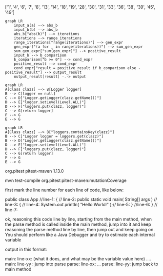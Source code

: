 ['1', '4', '6', '7', '8', '13', '14', '18', '19', '28', '30', '31', '33', '36', '38', '39', '45', '49']

```mermaid
graph LR
    input_a(a) --> abs_b
    input_b(b) --> abs_b
    abs_b["abs(b)"] --> iterations
    iterations --> range_iterations
    range_iterations["range(iterations)"] --> gen_expr
    gen_expr["(a for _ in range(iterations))"] --> sum_gen_expr
    sum_gen_expr["sum(gen_expr)"] --> positive_result
    input_b --> b_comparison
    b_comparison["b >= 0"] --> cond_expr
    positive_result --> cond_expr
    cond_expr["result = positive_result if b_comparison else -positive_result"] --> output_result
    output_result[result] -.-> output

```

```mermaid
graph LR
A[Class clazz] --> B[Logger logger]
B --> C[logger == null]
C --> D["Logger.getLogger(clazz.getName())"]
D --> E["logger.setLevel(Level.ALL)"]
D --> F["loggers.put(clazz, logger)"]
C --> G[return logger]
F --> G
E --> G

```

```mermaid
graph LR
A[Class clazz] --> B["loggers.containsKey(clazz)"]
B --> C["Logger logger = loggers.get(clazz)"]
B --> D["Logger.getLogger(clazz.getName())"]
D --> E["logger.setLevel(Level.ALL)"]
D --> F["loggers.put(clazz, logger)"]
C --> G[return logger]
F --> G
E --> G

```

<plugin>
  <groupId>org.pitest</groupId>
  <artifactId>pitest-maven</artifactId>
  <version>1.13.0</version>
</plugin>

mvn test-compile org.pitest:pitest-maven:mutationCoverage

first mark the line number for each line of code, like below:

public class App //line-1:
{ // line-2:
public static void main( String[] args ) // line-3:
    { // line-4:
    System.*out*.println( "Hello World!" );// line-5:
	} //line-6:
} // line-7:

ok, reasoning this code line by line, starting from the main method,  when the parse method is called inside the main method, jump into it and keep reasoning the parse method line by line, then jump out and keep  going on. You should perform like a Java Debugger and try to estimate  each internal variable

output in this format:

main: line-xx: (what it does, and what may be the variable value here)
....
main: line-yy : jump into parse
parse: line-xx: ...
parse: line-yy: jump back to main method
